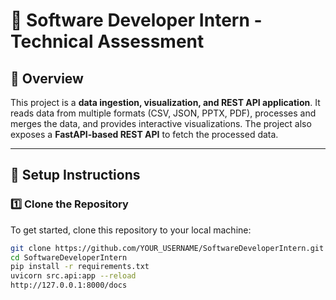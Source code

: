 # 🚀 Software Developer Intern - Technical Assessment

## 📌 Overview
This project is a **data ingestion, visualization, and REST API application**. It reads data from multiple formats (CSV, JSON, PPTX, PDF), processes and merges the data, and provides interactive visualizations. The project also exposes a **FastAPI-based REST API** to fetch the processed data.

---

## 🔧 Setup Instructions

### **1️⃣ Clone the Repository**
To get started, clone this repository to your local machine:
```bash
git clone https://github.com/YOUR_USERNAME/SoftwareDeveloperIntern.git
cd SoftwareDeveloperIntern
pip install -r requirements.txt
uvicorn src.api:app --reload
http://127.0.0.1:8000/docs
